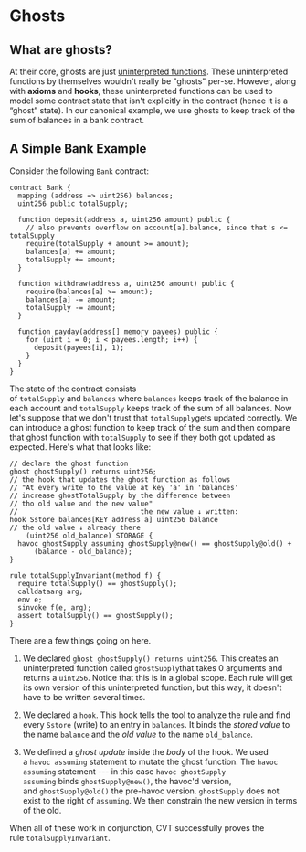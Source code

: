 Ghosts
======

What are ghosts?
----------------

At their core, ghosts are just [uninterpreted functions](https://certora.atlassian.net/wiki/spaces/CPD/pages/3014665/Ghost+Functions#Uninterpreted-Functions). These uninterpreted functions by themselves wouldn't really be "ghosts" per-se. However, along with **axioms** and **hooks**, these uninterpreted functions can be used to model some contract state that isn't explicitly in the contract (hence it is a “ghost” state). In our canonical example, we use ghosts to keep track of the sum of balances in a bank contract.

A Simple Bank Example
---------------------

Consider the following `Bank` contract:

```solidity
contract Bank {
  mapping (address => uint256) balances;
  uint256 public totalSupply;
  
  function deposit(address a, uint256 amount) public {
    // also prevents overflow on account[a].balance, since that's <= totalSupply
    require(totalSupply + amount >= amount);
    balances[a] += amount;
    totalSupply += amount;
  }
  
  function withdraw(address a, uint256 amount) public {
    require(balances[a] >= amount);
    balances[a] -= amount;
    totalSupply -= amount;
  }
  
  function payday(address[] memory payees) public {
    for (uint i = 0; i < payees.length; i++) {
      deposit(payees[i], 1);
    }
  }
}
```

The state of the contract consists of `totalSupply` and `balances` where `balances` keeps track of the balance in each account and `totalSupply` keeps track of the sum of all balances. Now let's suppose that we don't trust that `totalSupply`gets updated correctly. We can introduce a ghost function to keep track of the sum and then compare that ghost function with `totalSupply` to see if they both got updated as expected. Here's what that looks like:

```cvl
// declare the ghost function
ghost ghostSupply() returns uint256;
// the hook that updates the ghost function as follows
// "At every write to the value at key 'a' in 'balances'
// increase ghostTotalSupply by the difference between
// tho old value and the new value"
//                              the new value ↓ written:
hook Sstore balances[KEY address a] uint256 balance
// the old value ↓ already there
    (uint256 old_balance) STORAGE {
  havoc ghostSupply assuming ghostSupply@new() == ghostSupply@old() +
      (balance - old_balance);
}

rule totalSupplyInvariant(method f) {
  require totalSupply() == ghostSupply();
  calldataarg arg;
  env e;
  sinvoke f(e, arg);
  assert totalSupply() == ghostSupply();
}
```

There are a few things going on here.

1.  We declared `ghost ghostSupply() returns uint256`. This creates an uninterpreted function called `ghostSupply`that takes 0 arguments and returns a `uint256`. Notice that this is in a global scope. Each rule will get its own version of this uninterpreted function, but this way, it doesn't have to be written several times.
    
2.  We declared a `hook`. This hook tells the tool to analyze the rule and find every `Sstore` (write) to an entry in `balances`. It binds the _stored value_ to the name `balance` and the _old value_ to the name `old_balance`.
    
3.  We defined a _ghost update_ inside the _body_ of the hook. We used a `havoc assuming` statement to mutate the ghost function. The `havoc assuming` statement --- in this case `havoc ghostSupply assuming` binds `ghostSupply@new()`, the havoc'd version, and `ghostSupply@old()` the pre-havoc version. `ghostSupply` does not exist to the right of `assuming`. We then constrain the new version in terms of the old.
    

When all of these work in conjunction, CVT successfully proves the rule `totalSupplyInvariant`.
